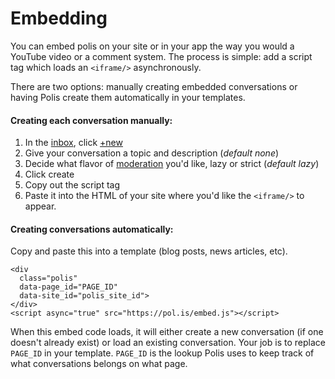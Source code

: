 # Embedding

You can embed polis on your site or in your app the way you would a YouTube video or a comment system. The process is simple: add a script tag which loads an `<iframe/>` asynchronously.

There are two options: manually creating embedded conversations or having Polis create them automatically in your templates.

#### Creating each conversation manually:

1. In the [inbox](https://pol.is/inbox), click [+new](https://pol.is/conversation/create)
2. Give your conversation a topic and description (*default none*)
3. Decide what flavor of [moderation](./CommentModeration.md) you'd like, lazy or strict (*default lazy*)
4. Click create
5. Copy out the script tag
6. Paste it into the HTML of your site where you'd like the `<iframe/>` to appear.

#### Creating conversations automatically:

Copy and paste this into a template (blog posts, news articles, etc).

```
<div
  class="polis"
  data-page_id="PAGE_ID"
  data-site_id="polis_site_id">
</div>
<script async="true" src="https://pol.is/embed.js"></script>
```

When this embed code loads, it will either create a new conversation (if one doesn't already exist) or load an existing conversation.
Your job is to replace `PAGE_ID` in your template.
`PAGE_ID` is the lookup Polis uses to keep track of what conversations belongs on what page.

